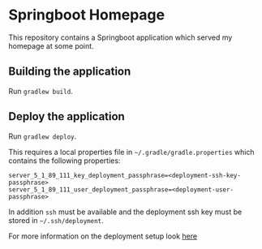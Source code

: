 # Springboot Homepage

This repository contains a Springboot application which served my homepage at
some point.

## Building the application

Run `gradlew build`.

## Deploy the application

Run `gradlew deploy`.

This requires a local properties file in `~/.gradle/gradle.properties` which
contains the following properties:

```properties
server_5_1_89_111_key_deployment_passphrase=<deployment-ssh-key-passphrase>
server_5_1_89_111_user_deployment_passphrase=<deployment-user-passphrase>
```

In addition `ssh` must be available and the deployment ssh key must be stored in
`~/.ssh/deployment`.

For more information on the deployment setup look [here][deploy-blogpost]

[deploy-blogpost]: https://www.jbamberger.de/java/springboot/gradle/nginx/centos/systemd/2018/12/29/springboot-deployment-with-nginx.html
